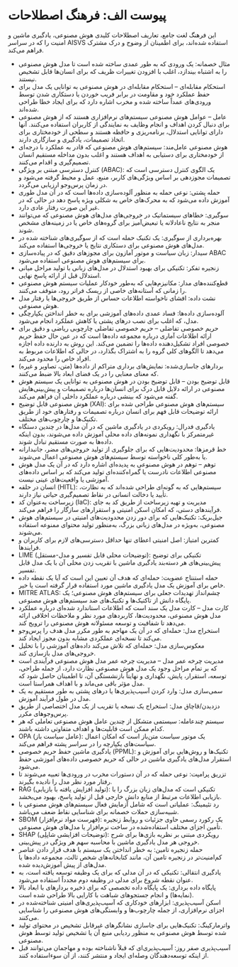 # پیوست الف: فرهنگ اصطلاحات

این فرهنگ لغت جامع، تعاریف اصطلاحات کلیدی هوش مصنوعی، یادگیری ماشین و امنیت را که در سراسر AISVS استفاده شده‌اند، برای اطمینان از وضوح و درک مشترک فراهم می‌کند.

* مثال خصمانه: یک ورودی که به طور عمدی ساخته شده است تا مدل هوش مصنوعی را به اشتباه بیندازد، اغلب با افزودن تغییرات ظریف که برای انسان‌ها قابل تشخیص نیستند.
  ​
* استحکام مقابله‌ای – استحکام مقابله‌ای در هوش مصنوعی به توانایی یک مدل برای حفظ عملکرد خود و مقاومت در برابر فریب خوردن یا دستکاری شدن توسط ورودی‌های عمداً ساخته شده و مخرب اشاره دارد که برای ایجاد خطا طراحی شده‌اند.
  ​
* عامل – عوامل هوش مصنوعی سیستم‌های نرم‌افزاری هستند که از هوش مصنوعی برای دنبال کردن اهداف و انجام وظایف به نمایندگی از کاربران استفاده می‌کنند. آنها دارای توانایی استدلال، برنامه‌ریزی و حافظه هستند و سطحی از خودمختاری برای اتخاذ تصمیمات، یادگیری و سازگاری دارند.
  ​
* هوش مصنوعی عامل‌مند: سیستم‌های هوش مصنوعی که قادر به عملکرد با درجه‌ای از خودمختاری برای دستیابی به اهداف هستند و اغلب بدون مداخله مستقیم انسان تصمیم‌گیری و اقدام می‌کنند.
  ​
* کنترل دسترسی مبتنی بر ویژگی (ABAC): یک الگوی کنترل دسترسی است که تصمیمات مجوزدهی بر اساس ویژگی‌های کاربر، منبع، عمل و محیط گرفته می‌شود و در زمان پرس‌وجو ارزیابی می‌گردد.
  ​
* حمله پشتی: نوعی حمله به منظور آلوده‌سازی داده‌ها است که در آن مدل طوری آموزش داده می‌شود که به محرک‌های خاص به شکلی ویژه پاسخ دهد در حالی که در غیر این صورت رفتار عادی دارد.
  ​
* سوگیری: خطاهای سیستماتیک در خروجی‌های مدل‌های هوش مصنوعی که می‌توانند منجر به نتایج ناعادلانه یا تبعیض‌آمیز برای گروه‌های خاص یا در زمینه‌های مشخص شوند.
  ​
* بهره‌برداری از سوگیری: یک تکنیک حمله است که از سوگیری‌های شناخته شده در مدل‌های هوش مصنوعی برای دستکاری نتایج یا خروجی‌ها استفاده می‌کند.
  ​
* سیدار: زبان سیاست و موتور آمازون برای مجوزهای دقیق که در پیاده‌سازی ABAC برای سیستم‌های هوش مصنوعی استفاده می‌شود.
  ​
* زنجیره تفکر: تکنیکی برای بهبود استدلال در مدل‌های زبانی با تولید مراحل میانی استدلال قبل از ارائه پاسخ نهایی.
  ​
* قطع‌کننده‌های مدار: مکانیزم‌هایی که به‌طور خودکار عملیات سیستم هوش مصنوعی را زمانی که آستانه‌های خاصی از ریسک فراتر رود، متوقف می‌کنند.
  ​
* نشت داده: افشای ناخواسته اطلاعات حساس از طریق خروجی‌ها یا رفتار مدل هوش مصنوعی.
  ​
* آلوده‌سازی داده‌ها: فساد عمدی داده‌های آموزشی برای به خطر انداختن یکپارچگی مدل، که اغلب برای نصب درهای پشتی یا کاهش عملکرد انجام می‌شود.
  ​
* حریم خصوصی تفاضلی – حریم خصوصی تفاضلی چارچوبی ریاضی و دقیق برای ارائه اطلاعات آماری درباره مجموعه داده‌ها است که در عین حال حفظ حریم خصوصی افراد تشکیل‌دهنده داده‌ها را تضمین می‌کند. این روش به دارنده داده اجازه می‌دهد تا الگوهای کلی گروه را به اشتراک بگذارد، در حالی که اطلاعات مربوط به افراد خاص را محدود می‌کند.
  ​
* بردارهای جاسازی‌شده: نمایش‌های برداری متراکم از داده‌ها (متن، تصاویر و غیره) که معنای معنایی را در یک فضای ابعاد بالا ضبط می‌کنند.
  ​
* قابل توضیح بودن – قابل توضیح بودن در هوش مصنوعی به توانایی یک سیستم هوش مصنوعی در ارائه دلایل قابل درک برای انسان‌ها درباره تصمیمات و پیش‌بینی‌هایش گفته می‌شود که بینشی درباره عملکرد داخلی آن فراهم می‌کند.
  ​
* هوش مصنوعی قابل توضیح (XAI): سیستم‌های هوش مصنوعی طراحی شده برای ارائه توضیحات قابل فهم برای انسان درباره تصمیمات و رفتارهای خود از طریق تکنیک‌ها و چارچوب‌های مختلف.
  ​
* یادگیری فدرال: رویکردی در یادگیری ماشین که در آن مدل‌ها در چندین دستگاه غیرمتمرکز با نگهداری نمونه‌های داده محلی آموزش داده می‌شوند، بدون اینکه داده‌ها به صورت مستقیم تبادل شوند.
  ​
* خط قرمزها: محدودیت‌هایی که برای جلوگیری از تولید خروجی‌های مضر، جانبدارانه یا به‌طور کلی ناخواسته توسط سیستم‌های هوش مصنوعی اعمال می‌شوند.
  ​
* توهم – توهم در هوش مصنوعی به پدیده‌ای اشاره دارد که در آن یک مدل هوش مصنوعی اطلاعات نادرست یا گمراه‌کننده‌ای تولید می‌کند که بر اساس داده‌های آموزشی یا واقعیت‌های عینی نیست.
  ​
* انسان در حلقه (HITL): سیستم‌هایی که به گونه‌ای طراحی شده‌اند که به نظارت، تأیید یا دخالت انسانی در نقاط تصمیم‌گیری حیاتی نیاز دارند.
  ​
* زیرساخت به‌عنوان کد (IaC): مدیریت و تهیه زیرساخت از طریق کد به جای فرآیندهای دستی، که امکان اسکن امنیتی و استقرارهای سازگار را فراهم می‌کند.
  ​
* جیل‌بریک: تکنیک‌هایی که برای دور زدن محدودیت‌های امنیتی در سیستم‌های هوش مصنوعی، به‌ویژه در مدل‌های زبانی بزرگ، به‌منظور تولید محتوای ممنوعه استفاده می‌شوند.
  ​
* کمترین امتیاز: اصل امنیتی اعطای تنها حداقل دسترسی‌های لازم برای کاربران و فرایندها.
  ​
* LIME (توضیحات محلی قابل تفسیر و مدل-مستقل): تکنیکی برای توضیح پیش‌بینی‌های هر دسته‌بند یادگیری ماشین با تقریب زدن محلی آن با یک مدل قابل تفسیر.
  ​
* حمله استنتاج عضویت: حمله‌ای که هدف آن تعیین این است که آیا یک نقطه داده خاص برای آموزش یک مدل یادگیری ماشین مورد استفاده قرار گرفته است یا خیر.
  ​
* MITRE ATLAS: چشم‌انداز تهدیدات جعلی برای سیستم‌های هوش مصنوعی؛ یک پایگاه دانش از تاکتیک‌ها و تکنیک‌های ضد سیستم‌های هوش مصنوعی.
  ​
* کارت مدل – کارت مدل یک سند است که اطلاعات استاندارد شده‌ای درباره عملکرد مدل هوش مصنوعی، محدودیت‌ها، کاربردهای مورد نظر و ملاحظات اخلاقی ارائه می‌دهد تا شفافیت و توسعه مسئولانه هوش مصنوعی را ترویج کند.
  ​
* استخراج مدل: حمله‌ای که در آن یک مهاجم به طور مکرر مدل هدف را پرس‌وجو می‌کند تا نسخه‌ای عملکردی مشابه بدون مجوز ایجاد کند.
  ​
* معکوس‌سازی مدل: حمله‌ای که تلاش می‌کند داده‌های آموزشی را با تحلیل خروجی‌های مدل بازسازی کند.
  ​
* مدیریت چرخه عمر مدل – مدیریت چرخه عمر مدل هوش مصنوعی فرآیندی است که بر تمام مراحل وجود یک مدل هوش مصنوعی نظارت دارد، از جمله طراحی، توسعه، استقرار، پایش، نگهداری و نهایتاً بازنشستگی آن، تا اطمینان حاصل شود که مدل مؤثر باقی می‌ماند و با اهداف همراستا است.
  ​
* سمی‌سازی مدل: وارد کردن آسیب‌پذیری‌ها یا درهای پشتی به طور مستقیم به یک مدل در طول فرآیند آموزش.
  ​
* دزدیدن/قاچاق مدل: استخراج یک نسخه یا تقریب از یک مدل اختصاصی از طریق پرس‌وجوهای مکرر.
  ​
* سیستم چندعامله: سیستمی متشکل از چندین عامل هوش مصنوعی تعاملی که هر کدام ممکن است قابلیت‌ها و اهداف متفاوتی داشته باشند.
  ​
* OPA (عامل سیاست باز): یک موتور سیاست متن‌باز است که امکان اعمال سیاست‌های یکپارچه را در سراسر پشته فراهم می‌کند.
  ​
* یادگیری ماشین حفظ حریم خصوصی (PPML): تکنیک‌ها و روش‌هایی برای آموزش و استقرار مدل‌های یادگیری ماشین در حالی که حریم خصوصی داده‌های آموزشی حفظ می‌شود.
  ​
* تزریق پرامپت: نوعی حمله که در آن دستورات مخرب در ورودی‌ها تعبیه می‌شوند تا رفتار مورد نظر مدل را نادیده بگیرند.
  ​
* RAG (تولید افزایش یافته با بازیابی): تکنیکی است که مدل‌های زبان بزرگ را با بازیابی اطلاعات مرتبط از منابع دانش خارجی قبل از تولید پاسخ، بهبود می‌بخشد.
  ​
* رد تئیمینگ: عملیاتی است که شامل آزمایش فعال سیستم‌های هوش مصنوعی با شبیه‌سازی حملات خصمانه برای شناسایی نقاط ضعف می‌باشد.
  ​
* SBOM (فهرست مواد نرم‌افزار): یک رکورد رسمی حاوی جزئیات و روابط زنجیره تأمین اجزای مختلف استفاده‌شده در ساخت نرم‌افزار یا مدل‌های هوش مصنوعی.
  ​
* SHAP (توضیحات افزایشی شاپلِی): رویکردی مبتنی بر نظریه بازی‌ها برای شرح خروجی هر مدل یادگیری ماشین با محاسبه سهم هر ویژگی در پیش‌بینی.
  ​
* حمله زنجیره تامین: به خطر انداختن یک سیستم با هدف قرار دادن عناصر کم‌امنیت‌تر در زنجیره تامین آن، مانند کتابخانه‌های شخص ثالث، مجموعه داده‌ها یا مدل‌های از پیش آموزش‌دیده شده.
  ​
* یادگیری انتقالی: تکنیکی که در آن مدلی که برای یک وظیفه توسعه یافته است، به عنوان نقطه شروع برای مدلی در وظیفه دوم مجدداً استفاده می‌شود.
  ​
* پایگاه داده برداری: یک پایگاه داده تخصصی که برای ذخیره بردارهای با ابعاد بالا (نمایه‌ها) و انجام جستجوهای شباهت با کارایی بالا طراحی شده است.
  ​
* اسکن آسیب‌پذیری: ابزارهای خودکاری که آسیب‌پذیری‌های امنیتی شناخته‌شده در اجزای نرم‌افزاری، از جمله چارچوب‌ها و وابستگی‌های هوش مصنوعی را شناسایی می‌کنند.
  ​
* واترمارکینگ: تکنیک‌هایی برای جاسازی نشانگرهای غیرقابل تشخیص در محتوای تولید شده توسط هوش مصنوعی به منظور ردیابی منبع آن یا تشخیص تولید توسط هوش مصنوعی.
  ​
* آسیب‌پذیری صفر روز: آسیب‌پذیری‌ای که قبلاً ناشناخته بوده و مهاجمان می‌توانند قبل از اینکه توسعه‌دهندگان وصله‌ای ایجاد و منتشر کنند، از آن سوءاستفاده کنند.


